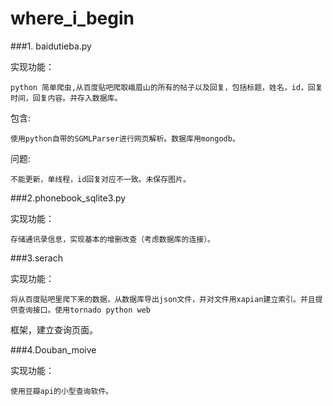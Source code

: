 where_i_begin
=============


###1. baidutieba.py

  实现功能：
  
  	python 简单爬虫,从百度贴吧爬取峨眉山的所有的帖子以及回复，包括标题，姓名，id，回复时间，回复内容。并存入数据库。
 
  包含:
  
  	使用python自带的SGMLParser进行网页解析。数据库用mongodb。
  问题:
  
    不能更新，单线程，id回复对应不一致。未保存图片。

###2.phonebook_sqlite3.py

  实现功能：
  
    存储通讯录信息，实现基本的增删改查（考虑数据库的连接）。
  
###3.serach

  实现功能：
  
    将从百度贴吧里爬下来的数据，从数据库导出json文件，并对文件用xapian建立索引。并且提供查询接口。使用tornado python web
    
  框架，建立查询页面。  

###4.Douban_moive

  实现功能：
  
    使用豆瓣api的小型查询软件。
